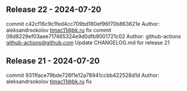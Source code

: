 ## Release 22 - 2024-07-20
commit c42cf16c9c1fed4cc709bd180ef96f70b863621e Author: aleksandrsokolov <timac11@bk.ru> fix commit 09d8229ef03aee717465324e9d0dfb9001721c02 Author: github-actions <github-actions@github.com> Update CHANGELOG.md for release 21

## Release 21 - 2024-07-20
commit 9311face79bde726f1e12a78941ccbb422528d1d Author: aleksandrsokolov <timac11@bk.ru> fix


